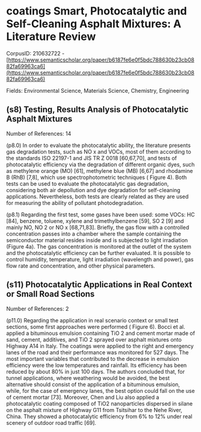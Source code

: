 # coatings Smart, Photocatalytic and Self-Cleaning Asphalt Mixtures: A Literature Review

CorpusID: 210632722 - [https://www.semanticscholar.org/paper/b6187fe6e0f5bdc788630b23cb0882fa69963ca6](https://www.semanticscholar.org/paper/b6187fe6e0f5bdc788630b23cb0882fa69963ca6)

Fields: Environmental Science, Materials Science, Chemistry, Engineering

## (s8) Testing, Results Analysis of Photocatalytic Asphalt Mixtures
Number of References: 14

(p8.0) In order to evaluate the photocatalytic ability, the literature presents gas degradation tests, such as NO x and VOCs, most of them according to the standards ISO 22197-1 and JIS TR Z 0018 [60,67,70], and tests of photocatalytic efficiency via the degradation of different organic dyes, such as methylene orange (MO) [61], methylene blue (MB) [6,67] and rhodamine B (RhB) [7,8], which use spectrophotometric techniques ( Figure 4). Both tests can be used to evaluate the photocatalytic gas degradation, considering both air depollution and dye degradation for self-cleaning applications. Nevertheless, both tests are clearly related as they are used for measuring the ability of pollutant photodegradation.

(p8.1) Regarding the first test, some gases have been used: some VOCs: HC [84], benzene, toluene, xylene and trimethylbenzene [59], SO 2 [9] and mainly NO, NO 2 or NO x [68,71,83]. Briefly, the gas flow with a controlled concentration passes into a chamber where the sample containing the semiconductor material resides inside and is subjected to light irradiation (Figure 4a). The gas concentration is monitored at the outlet of the system and the photocatalytic efficiency can be further evaluated. It is possible to control humidity, temperature, light irradiation (wavelength and power), gas flow rate and concentration, and other physical parameters.
## (s11) Photocatalytic Applications in Real Context or Small Road Sections
Number of References: 2

(p11.0) Regarding the application in real scenario context or small test sections, some first approaches were performed ( Figure 6). Bocci et al. applied a bituminous emulsion containing TiO 2 and cement mortar made of sand, cement, additives, and TiO 2 sprayed over asphalt mixtures onto Highway A14 in Italy. The coatings were applied to the right and emergency lanes of the road and their performance was monitored for 527 days. The most important variables that contributed to the decrease in emulsion efficiency were the low temperatures and rainfall. Its efficiency has been reduced by about 80% in just 100 days. The authors concluded that, for tunnel applications, where weathering would be avoided, the best alternative should consist of the application of a bituminous emulsion, while, for the case of emergency lanes, the best option could fall on the use of cement mortar [73]. Moreover, Chen and Liu also applied a photocatalytic coating composed of TiO2 nanoparticles dispersed in silane on the asphalt mixture of Highway G11 from Tsitsihar to the Nehe River, China. They showed a photocatalytic efficiency from 6% to 12% under real scenery of outdoor road traffic [69].
